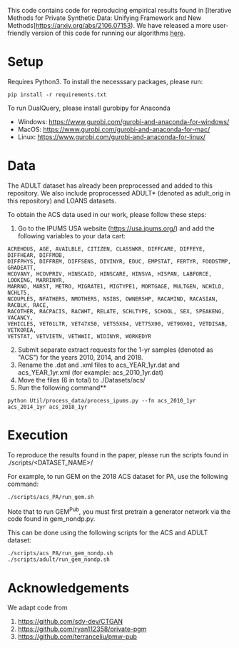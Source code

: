 This code contains code for reproducing empirical results found in [Iterative Methods for Private Synthetic Data: Unifying Framework and New Methods]https://arxiv.org/abs/2106.07153). We have released a more user-friendly version of this code for running our algorithms [here](https://github.com/terranceliu/dp-query-release).

# Setup

Requires Python3. To install the necesssary packages, please run:
````
pip install -r requirements.txt
````

To run DualQuery, please install gurobipy for Anaconda
* Windows: https://www.gurobi.com/gurobi-and-anaconda-for-windows/
* MacOS: https://www.gurobi.com/gurobi-and-anaconda-for-mac/
* Linux: https://www.gurobi.com/gurobi-and-anaconda-for-linux/

# Data

The ADULT dataset has already been preprocessed and added to this repository. We also include proprocessed ADULT* (denoted as adult_orig in this repository) and LOANS datasets.

To obtain the ACS data used in our work, please follow these steps:

1) Go to the IPUMS USA website (https://usa.ipums.org/) and add the following variables to your data cart:
````
ACREHOUS, AGE, AVAILBLE, CITIZEN, CLASSWKR, DIFFCARE, DIFFEYE, DIFFHEAR, DIFFMOB, 
DIFFPHYS, DIFFREM, DIFFSENS, DIVINYR, EDUC, EMPSTAT, FERTYR, FOODSTMP, GRADEATT, 
HCOVANY, HCOVPRIV, HINSCAID, HINSCARE, HINSVA, HISPAN, LABFORCE, LOOKING, MARRINYR, 
MARRNO, MARST, METRO, MIGRATE1, MIGTYPE1, MORTGAGE, MULTGEN, NCHILD, NCHLT5, 
NCOUPLES, NFATHERS, NMOTHERS, NSIBS, OWNERSHP, RACAMIND, RACASIAN, RACBLK, RACE, 
RACOTHER, RACPACIS, RACWHT, RELATE, SCHLTYPE, SCHOOL, SEX, SPEAKENG, VACANCY, 
VEHICLES, VET01LTR, VET47X50, VET55X64, VET75X90, VET90X01, VETDISAB, VETKOREA, 
VETSTAT, VETVIETN, VETWWII, WIDINYR, WORKEDYR
````
2) Submit separate extract requests for the 1-yr samples (denoted as "ACS") for the years 2010, 2014, and 2018.
3) Rename the .dat and .xml files to acs_YEAR_1yr.dat and acs_YEAR_1yr.xml (for example: acs_2010_1yr.dat)
4) Move the files (6 in total) to ./Datasets/acs/
5) Run the following command**
````
python Util/process_data/process_ipums.py --fn acs_2010_1yr acs_2014_1yr acs_2018_1yr
````

# Execution

To reproduce the results found in the paper, please run the scripts found in ./scripts/<DATASET_NAME>/

For example, to run GEM on the 2018 ACS dataset for PA, use the following command:

````
./scripts/acs_PA/run_gem.sh
````

Note that to run GEM<sup>Pub</sup>, you must first pretrain a generator network via the code found in gem_nondp.py.

This can be done using the following scripts for the ACS and ADULT dataset:

````
./scripts/acs_PA/run_gem_nondp.sh
./scripts/adult/run_gem_nondp.sh
````

# Acknowledgements

We adapt code from

1) https://github.com/sdv-dev/CTGAN
2) https://github.com/ryan112358/private-pgm
3) https://github.com/terranceliu/pmw-pub
